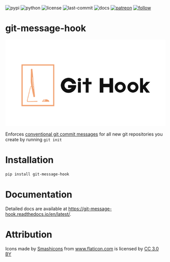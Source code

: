 ![pypi](https://img.shields.io/pypi/v/git-message-hook.svg)
![python](https://img.shields.io/pypi/pyversions/git-message-hook.svg)
![license](https://img.shields.io/github/license/oscar-defelice/git-message-hook.svg)
![last-commit](https://img.shields.io/github/last-commit/oscar-defelice/git-message-hook.svg)
![docs](https://readthedocs.org/projects/git-message-hook/badge/?version=latest)
[![patreon](https://img.shields.io/badge/Patreon-brown.svg?logo=patreon)](https://www.patreon.com/oscardefelice)
[![follow](https://img.shields.io/twitter/follow/oscardefelice.svg?style=social)](https://twitter.com/OscardeFelice)

# git-message-hook

![project logo](logo.png)

Enforces [conventional git commit messages](https://www.conventionalcommits.org/en/v1.0.0-beta.4/) for all new git repositories you create by running `git init`

# Installation

```bash
pip install git-message-hook
```

# Documentation

Detailed docs are available at <https://git-message-hook.readthedocs.io/en/latest/>.

# Attribution

<div>Icons made by <a href="https://www.flaticon.com/authors/smashicons" title="Smashicons">Smashicons</a> from <a href="https://www.flaticon.com/" 		    title="Flaticon">www.flaticon.com</a> is licensed by <a href="http://creativecommons.org/licenses/by/3.0/" 		    title="Creative Commons BY 3.0" target="_blank">CC 3.0 BY</a></div>
